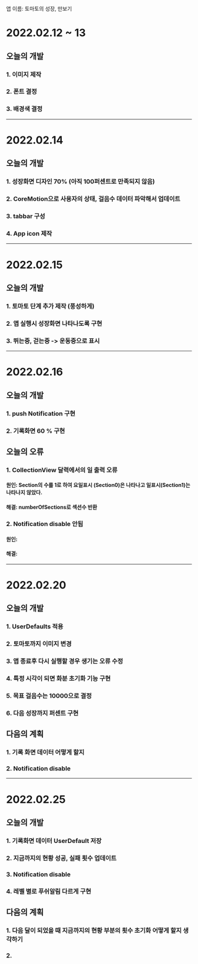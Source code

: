 앱 이름: 토마토의 성장, 만보기

#  2022.02.12 ~ 13

## 오늘의 개발
### 1. 이미지 제작
### 2. 폰트 결정
### 3. 배경색 결정 

---

#  2022.02.14

## 오늘의 개발
### 1. 성장화면 디자인 70% (아직 100퍼센트로 만족되지 않음)
### 2. CoreMotion으로 사용자의 상태, 걸음수 데이터 파악해서 업데이트 
### 3. tabbar 구성 
### 4. App icon 제작 

---

#  2022.02.15

## 오늘의 개발
### 1. 토마토 단계 추가 제작 (풍성하게)  
### 2. 앱 실행시 성장화면 나타나도록 구현 
### 3. 뛰는중, 걷는중 -> 운동중으로 표시 

---

# 2022.02.16

## 오늘의 개발
### 1. push Notification 구현
### 2. 기록화면 60 % 구현

## 오늘의 오류
### 1. CollectionView 달력에서의 일 출력 오류
#### 원인: Section의 수를 1로 하여 요일표시 (Section0)은 나타나고 일표시(Section1)는 나타나지 않았다.
#### 해결: numberOfSections로 섹션수 반환 

### 2. Notification disable 안됨
#### 원인: 
#### 해결: 

---

# 2022.02.20

## 오늘의 개발 
### 1. UserDefaults 적용
### 2. 토마토까지 이미지 변경 
### 3. 앱 종료후 다시 실행할 경우 생기는 오류 수정 
### 4. 특정 시각이 되면 화분 초기화 기능 구현 
### 5. 목표 걸음수는 10000으로 결정
### 6. 다음 성장까지 퍼센트 구현 

## 다음의 계획
### 1. 기록 화면 데이터 어떻게 할지
### 2. Notification disable

---

# 2022.02.25

## 오늘의 개발 
### 1. 기록화면 데이터 UserDefault 저장
### 2. 지금까지의 현황 성공, 실패 횟수 업데이트
### 3. Notification disable
### 4. 레벨 별로 푸쉬알림 다르게 구현 

## 다음의 계획
### 1. 다음 달이 되었을 때 지금까지의 현황 부분의 횟수 초기화 어떻게 할지 생각하기
### 2. 
